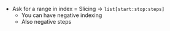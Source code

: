* Ask for a range in index = Slicing $\rightarrow$ `list[start:stop:steps]`
	* You can have negative indexing
	* Also negative steps